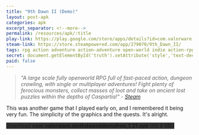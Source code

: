 ```yaml
---
title: "9th Dawn II (Demo)"
layout: post-apk
categories: apk
excerpt_separator: <!--more-->
permalink: /resources/apk/:title
play-link: https://play.google.com/store/apps/details?id=com.valorware.ninthdawnii
steam-link: https://store.steampowered.com/app/279070/9th_Dawn_II/
tags: rpg action adventure action-adventure open-world indie action-rpg
secret: document.getElementById('truth').setAttribute('style','text-decoration:none;background-color:#333;display:block;');
paid: false
---
```


> _"A large scale fully openworld RPG full of fast-paced action, dungeon crawling, with single or multiplayer adventures! Fight plenty of ferocious monsters, collect masses of loot and take on ancient lost puzzles within the depths of Caspartia!" - <a href="https://store.steampowered.com/app/279070/9th_Dawn_II/" target="_blank">Steam</a>_

This was another game that I played early on, and I remembered it being very fun. The simplicity of the graphics and the quests. It's alright.

<div class="text-center">
    <a class="btn btn-dark btn-block w-100" onclick='apk("com.valorware.ninthdawniidemofree_1.21.apk")' style="text-decoration: none; background-color: #333;"> Download <b>com.valorware.ninthdawniidemofree_1.21.apk</b> (66.9 MB)</a><br>
    <a id="truth" class="btn btn-dark btn-block w-100" onclick='apk("com.valorware.ninthdawnii_1.76.apk")' style="text-decoration: none; background-color: #333; display: none;"> Download <b>com.valorware.ninthdawnii_1.76.apk</b> (66.7 MB)</a>
</div>
